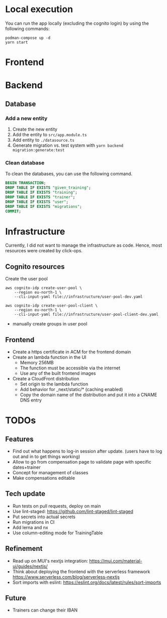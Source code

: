 # Local execution
You can run the app locally (excluding the cognito login) by using the following commands:

```shell
podman-compose up -d
yarn start
```

# Frontend

# Backend

## Database

### Add a new entity
1. Create the new entity
2. Add the entity to `src/app.module.ts`
3. Add entity to `./datasource.ts`
4. Generate migration vs. test system with `yarn backend migration:generate:test`

### Clean database

To clean the databases, you can use the following command.

```sql
BEGIN TRANSACTION;
DROP TABLE IF EXISTS "given_training";
DROP TABLE IF EXISTS "training";
DROP TABLE IF EXISTS "trainer";
DROP TABLE IF EXISTS "user";
DROP TABLE IF EXISTS "migrations";
COMMIT;
```

# Infrastructure

Currently, I did not want to manage the infrastructure as code. Hence, most resources were created by click-ops.

## Cognito resources

Create the user pool
```shell
aws cognito-idp create-user-pool \
    --region eu-north-1 \
    --cli-input-yaml file://infrastructure/user-pool-dev.yaml

aws cognito-idp create-user-pool-client \
    --region eu-north-1 \
    --cli-input-yaml file://infrastructure/user-pool-client-dev.yaml
```

* manually create groups in user pool

## Frontend
* Create a https certificate in ACM for the frontend domain
* Create an lambda function in the UI
  * Memory 256MB
  * The function must be accessible via the internet
  * Use any of the built frontend images
* Create a CloudFront distribution
  * Set origin to the lambda function
  * Add behavior for _next/static/* (caching enabled)
  * Copy the domain name of the distribution and put it into a CNAME DNS entry


# TODOs

## Features
* Find out what happens to log-in session after update. (users have to log out and in to get things working)
* Allow to go from compensation page to validate page with specific dates+trainer
* Concept for management of classes
* Make compensations editable

## Tech update
* Run tests on pull requests, deploy on main
* Use lint-staged: https://github.com/lint-staged/lint-staged
* Put secrets into actual secrets
* Run migrations in CI
* Add lerna and nx
* Use column-editing mode for TrainingTable

## Refinement
* Read up on MUI's nextjs integration: https://mui.com/material-ui/guides/nextjs/
* Think about deploying the frontend with the serverless framework https://www.serverless.com/blog/serverless-nextjs
* Sort imports with eslint: https://eslint.org/docs/latest/rules/sort-imports

## Future
* Trainers can change their IBAN

